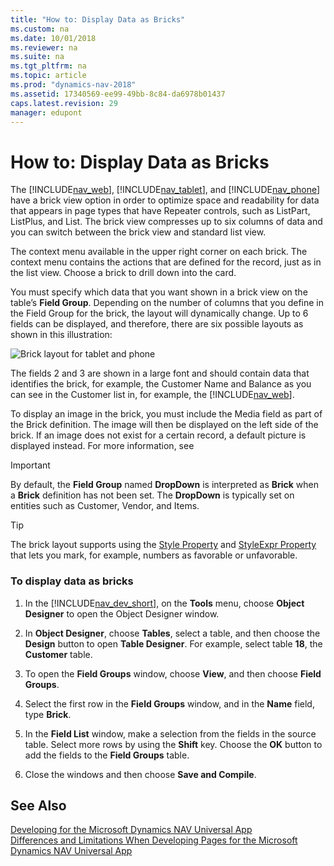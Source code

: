 ```yaml
---
title: "How to: Display Data as Bricks"
ms.custom: na
ms.date: 10/01/2018
ms.reviewer: na
ms.suite: na
ms.tgt_pltfrm: na
ms.topic: article
ms.prod: "dynamics-nav-2018"
ms.assetid: 17340569-ee99-49bb-8c84-da6978b01437
caps.latest.revision: 29
manager: edupont
---
```

# How to: Display Data as Bricks
The [!INCLUDE[nav_web](includes/nav_web_md.md)], [!INCLUDE[nav_tablet](includes/nav_tablet_md.md)], and [!INCLUDE[nav_phone](includes/nav_phone_md.md)] have a brick view option in order to optimize space and readability for data that appears in page types that have Repeater controls, such as ListPart, ListPlus, and List. The brick view compresses up to six columns of data and you can switch between the brick view and standard list view.  

 The context menu available in the upper right corner on each brick. The context menu contains the actions that are defined for the record, just as in the list view. Choose a brick to drill down into the card.  

 You must specify which data that you want shown in a brick view on the table’s **Field Group**. Depending on the number of columns that you define in the Field Group for the brick, the layout will dynamically change. Up to 6 fields can be displayed, and therefore, there are six possible layouts as shown in this illustration:  

 ![Brick layout for tablet and phone](media/TabletPhone_BrickLayout.jpg "TabletPhone\BrickLayout")  

 The fields 2 and 3 are shown in a large font and should contain data that identifies the brick, for example, the Customer Name and Balance as you can see in the Customer list in, for example, the [!INCLUDE[nav_web](includes/nav_web_md.md)].  

 To display an image in the brick, you must include the Media field as part of the Brick definition. The image will then be displayed on the left side of the brick. If an image does not exist for a certain record, a default picture is displayed instead. For more information, see  

> [!IMPORTANT]  
>  By default, the **Field Group** named **DropDown** is interpreted as **Brick** when a **Brick** definition has not been set. The **DropDown** is typically set on entities such as Customer, Vendor, and Items.  

> [!TIP]  
>  The brick layout supports using the [Style Property](Style-Property.md) and [StyleExpr Property](StyleExpr-Property.md) that lets you mark, for example, numbers as favorable or unfavorable.  

### To display data as bricks  

1.  In the [!INCLUDE[nav_dev_short](includes/nav_dev_short_md.md)], on the **Tools** menu, choose **Object Designer** to open the Object Designer window.  

2.  In **Object Designer**, choose **Tables**, select a table, and then choose the **Design** button to open **Table Designer**. For example, select table **18**, the **Customer** table.  

3.  To open the **Field Groups** window, choose **View**, and then choose **Field Groups**.  

4.  Select the first row in the **Field Groups** window, and in the **Name** field, type **Brick**.  

5.  In the **Field List** window, make a selection from the fields in the source table. Select more rows by using the **Shift** key. Choose the **OK** button to add the fields to the **Field Groups** table.  

6.  Close the windows and then choose **Save and Compile**.  

## See Also  
 [Developing for the Microsoft Dynamics NAV Universal App](Developing-for-the-Microsoft-Dynamics-NAV-Universal-App.md)   
 [Differences and Limitations When Developing Pages for the Microsoft Dynamics NAV Universal App](Differences-and-Limitations-When-Developing-Pages-for-the-Microsoft-Dynamics-NAV-Universal-App.md)

